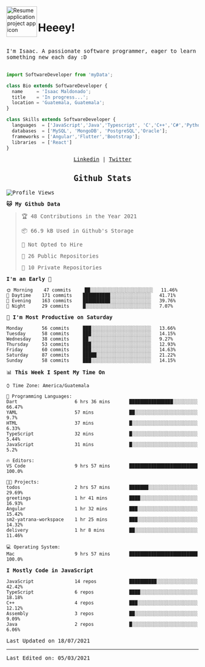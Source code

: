 <img align="left" width="80" height="80" src="https://raw.githubusercontent.com/sidbelbase/sidbelbase/master/wave.gif" alt="Resume application project app icon">

# Heeey!
 
</br>
 
<samp>
I'm Isaac. A passionate software programmer, eager to learn something new each day :D
</samp>
</br></br>



```js
import SoftwareDeveloper from 'myData';

class Bio extends SoftwareDeveloper {
  name     = 'Isaac Maldonado';
  title    = 'In progress...';
  location = 'Guatemala, Guatemala';
}

class Skills extends SoftwareDeveloper {
  languages  = ['JavaScript','Java','Typescript', 'C','C++','C#','Python','Assembly','Dart','Go'];
  databases  = ['MySQL', 'MongoDB', 'PostgreSQL','Oracle'];
  frameworks = ['Angular','Flutter','Bootstrap'];
  libraries  = ['React']
}
```

</p>
<samp>
<p align="center">
<a href="www.linkedin.com/in/isaac-maldonado-4745b2194">Linkedin</a> | <a href="https://twitter.com/Anaklusmos99">Twitter</a>
</p>

<h2 align="center"><samp>Github Stats</samp></h2>

<!--START_SECTION:waka-->
![Profile Views](http://img.shields.io/badge/Profile%20Views-0-blue)

**🐱 My Github Data** 

> 🏆 48 Contributions in the Year 2021
 > 
> 📦 66.9 kB Used in Github's Storage 
 > 
> 🚫 Not Opted to Hire
 > 
> 📜 26 Public Repositories 
 > 
> 🔑 10 Private Repositories  
 > 
**I'm an Early 🐤** 

```text
🌞 Morning    47 commits     ██░░░░░░░░░░░░░░░░░░░░░░░   11.46% 
🌆 Daytime    171 commits    ██████████░░░░░░░░░░░░░░░   41.71% 
🌃 Evening    163 commits    ██████████░░░░░░░░░░░░░░░   39.76% 
🌙 Night      29 commits     █░░░░░░░░░░░░░░░░░░░░░░░░   7.07%

```
📅 **I'm Most Productive on Saturday** 

```text
Monday       56 commits     ███░░░░░░░░░░░░░░░░░░░░░░   13.66% 
Tuesday      58 commits     ███░░░░░░░░░░░░░░░░░░░░░░   14.15% 
Wednesday    38 commits     ██░░░░░░░░░░░░░░░░░░░░░░░   9.27% 
Thursday     53 commits     ███░░░░░░░░░░░░░░░░░░░░░░   12.93% 
Friday       60 commits     ███░░░░░░░░░░░░░░░░░░░░░░   14.63% 
Saturday     87 commits     █████░░░░░░░░░░░░░░░░░░░░   21.22% 
Sunday       58 commits     ███░░░░░░░░░░░░░░░░░░░░░░   14.15%

```


📊 **This Week I Spent My Time On** 

```text
⌚︎ Time Zone: America/Guatemala

💬 Programming Languages: 
Dart                     6 hrs 36 mins       ████████████████░░░░░░░░░   66.47% 
YAML                     57 mins             ██░░░░░░░░░░░░░░░░░░░░░░░   9.7% 
HTML                     37 mins             █░░░░░░░░░░░░░░░░░░░░░░░░   6.33% 
TypeScript               32 mins             █░░░░░░░░░░░░░░░░░░░░░░░░   5.44% 
JavaScript               31 mins             █░░░░░░░░░░░░░░░░░░░░░░░░   5.2%

🔥 Editors: 
VS Code                  9 hrs 57 mins       █████████████████████████   100.0%

🐱‍💻 Projects: 
todos                    2 hrs 57 mins       ███████░░░░░░░░░░░░░░░░░░   29.69% 
greetings                1 hr 41 mins        ████░░░░░░░░░░░░░░░░░░░░░   16.93% 
Angular                  1 hr 32 mins        ███░░░░░░░░░░░░░░░░░░░░░░   15.42% 
sm2-yatrana-workspace    1 hr 25 mins        ███░░░░░░░░░░░░░░░░░░░░░░   14.32% 
delivery                 1 hr 8 mins         ██░░░░░░░░░░░░░░░░░░░░░░░   11.46%

💻 Operating System: 
Mac                      9 hrs 57 mins       █████████████████████████   100.0%

```

**I Mostly Code in JavaScript** 

```text
JavaScript               14 repos            ██████████░░░░░░░░░░░░░░░   42.42% 
TypeScript               6 repos             ████░░░░░░░░░░░░░░░░░░░░░   18.18% 
C++                      4 repos             ███░░░░░░░░░░░░░░░░░░░░░░   12.12% 
Assembly                 3 repos             ██░░░░░░░░░░░░░░░░░░░░░░░   9.09% 
Java                     2 repos             █░░░░░░░░░░░░░░░░░░░░░░░░   6.06%

```



 Last Updated on 18/07/2021
<!--END_SECTION:waka-->

------

Last Edited on: 05/03/2021

